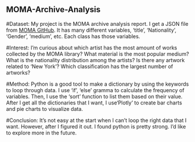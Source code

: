 ## MOMA-Archive-Analysis

#Dataset:
My project is the MOMA archive analysis report. I get a JSON file from [MOMA GitHub](https://github.com/MuseumofModernArt/collection). It has many different variables, ‘title’, ‘Nationality’, ‘Gender’, ‘medium’, etc. Each class has those variables. 

#Interest:
I’m curious about which artist has the most amount of works collected by the MOMA library? What material is the most popular medium? What is the nationality distribution among the artists? Is there any artwork related to ‘New York’? Which classification has the largest number of artworks?

#Method:
Python is a good tool to make a dictionary by using the keywords to loop through data. I use ‘if’, ‘else’ gramma to calculate the frequency of variables. Then, I use the ‘sort’ function to list them based on their value. After I get all the dictionaries that I want, I use‘Plotly’ to create bar charts and pie charts to visualize data. 

#Conclusion:
It’s not easy at the start when I can’t loop the right data that I want. However, after I figured it out. I found python is pretty strong. I’d like to explore more in the future.

